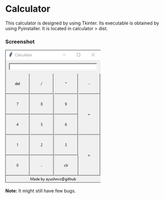 # Calculator

This calculator is designed by using Tkinter. Its executable is obtained by using Pyinstaller. It is located in calculator > dist.

### Screenshot

![](ss.jpg)

**Note:** It might still have few bugs.